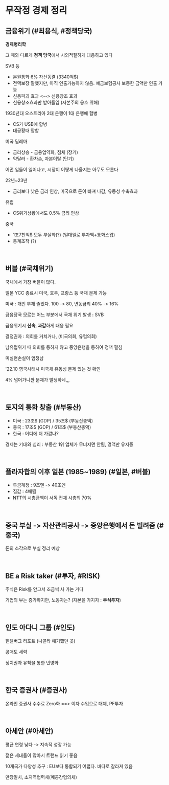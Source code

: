 # 무작정 경제 정리 

## 금융위기 (#최용식, #정책당국)

**경제병리학**

그 때와 다르게 **정책 당국**에서 시의적절하게 대응하고 있다

SVB 등
- 본원통화 6% 자산동결 (3340억$)
- 전액보장 말했지만, 아직 인출가능하지 않음. 예금보험공사 보증한 금액만 인출 가능
- 신용파괴 효과 <--> 신용창조 효과
- 신용창조효과만 받아들임 (자본주의 옹호 위해)

1930년대 오스트리아 2대 은행이 1대 은행에 합병
- CS가 USB에 합병
- 대공황때 망함

미국 딜레마
- 금리상승 - 금융업약화, 침체 (장기)
- 약달러 - 환차손, 자본이탈 (단기)

어떤 일들이 일어나고, 시장이 어떻게 나올지는 아무도 모른다

22년~23년
- 금리보다 낮은 금리 인상, 미국으로 돈이 빠져 나감, 유동성 수축효과

유럽
- CS위기상황에서도 0.5% 금리 인상

중국
- 1조7천억$ 모두 부실화(?) (일대일로 투자액+통화스왑)
- 통계조작 (?)


<br>


## 버블 (#국채위기)

국채에서 가장 버블이 많다.

일본 YCC 종료시 미국, 호주, 프랑스 등 국채 문제 가능

미국 : 개인 부채 줄었다. 100 -> 80,  변동금리 40% -> 16%

금융당국 모르는 어느 부분에서 국채 위기 발생 : SVB

금융위기시 **신속, 과감**하게 대응 필요

결정권자 : 의회를 거치거나, (미국의회, 유럽의회)

남유럽위기 때 의회를 통하지 않고 중앙은행을 통하여 정책 펼침

미실현손실이 엄청남

'22.10 영국사태시 미국채 유동성 문제 있는 것 확인

4% 넘어가니깐 문제가 발생하네,,,


<br>


## 토지의 통화 창출 (#부동산)

- 미국 : 23조$ (GDP) / 35조$ (부동산총액)
- 중국 : 17조$ (GDP) / 61조$ (부동산총액)
- 한국 : 어디에 더 가깝나?

경제는 기대와 심리 : 부동산 1위 업체가 무너지면 안됨, 명맥만 유지중


<br>


## 플라자합의 이후 일본 (1985~1989) (#일본, #버블)

- 투금계정 : 9조엔 -> 40조엔
- 집값 : 4배뜀
- NTT의 시총금액이 서독 전체 시총의 70%


<br> 


## 중국 부실 -> 자산관리공사 -> 중앙은행에서 돈 빌려줌 (#중국)

돈의 소각으로 부실 정리 예상


<br> 


## **BE a Risk taker**  (#투자, #RISK)

주식은 Risk를 안고서 조금씩 사 가는 거다

기업의 부는 증가하지만, 노동자는?  (자본을 가지자 : **주식투자**)


<br> 


## 인도 아다니 그룹 (#인도)

힌델버그 리포트 (니콜라 얘기했던 곳)

공매도 세력

정치권과 유착을 통한 민영화


<br> 


## 한국 증권사 (#증권사)

온라인 증권사 수수료 Zero화 ==> 이자 수입으로 대체, PF투자 


<br> 


## 아세안 (#아세안)

평균 연령 낮다 -> 지속적 성장 가능

젊은 세대들이 많아서 트랜드 읽기 좋음

10개국가 다양성 추구 : EU보다 통합되기 어렵다. 바다로 갈라져 있음

만장일치, 소지역협력체(메콩강협의체)
